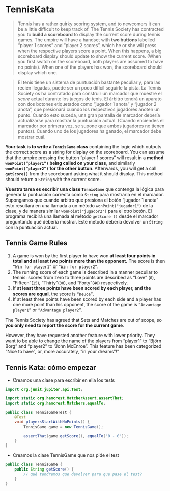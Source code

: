 # TennisKata

> Tennis has a rather quirky scoring system, and to newcomers it can be a little difficult to keep track of. The Tennis Society has contracted you to **build a scoreboard** to display the current score during tennis games. The umpire will have a handset with **two buttons** labelled “player 1 scores” and “player 2 scores”, which he or she will press when the respective players score a point. When this happens, a big scoreboard display should update to show the current score. (When you first switch on the scoreboard, both players are assumed to have no points). When one of the players has won, the scoreboard should display which one.
> 

> El tenis tiene un sistema de puntuación bastante peculiar y, para las recién llegadas, puede ser un poco difícil seguirle la pista. La Tennis Society os ha contratado para construir un marcador que muestre el *score* actual durante los juegos de tenis. El árbitro tendrá un aparato con dos botones etiquetados como “jugador 1 anota” y “jugador 2 anota”, que presionará cuando los respectivos jugadores anoten un punto. Cuando esto suceda, una gran pantalla de marcador debería actualizarse para mostrar la puntuación actual. (Cuando enciendes el marcador por primera vez, se supone que ambos jugadores no tienen puntos). Cuando uno de los jugadores ha ganado, el marcador debe mostrar cuál.
>
**Your task is to write a `TennisGame` class** containing the logic which outputs the correct score as a string for display on the scoreboard. You can assume that the umpire pressing the button “player 1 scores” will result in a **method `wonPoint(“player1”)` being called on your class**, and similarly **`wonPoint(“player2”)` for the other button**. Afterwards, you will get a call **`getScore()`** from the scoreboard asking what it should display. This method should return a `String` with the current score.  

**Vuestra tarea es escribir una clase `TennisGame`** que contenga la lógica para generar la puntuación correcta como `String` para mostrarla en el marcador. Supongamos que cuando árbitro que presiona el botón “jugador 1 anota” esto resultará en una llamada a un método `wonPoint("jugador1")` de la clase, y de manera similar `wonPoint("jugador2")` para el otro botón. El programa recibirá una llamada al método `getScore ()` desde el marcador preguntando qué debería mostrar. Este método debería devolver un `String` con la puntuación actual.

## Tennis Game Rules

1. A game is won by the first player to have won **at least four points in total and at least two points more than the opponent.** The score is then `“Win for player1”` or `“Win for player2”`.
2. The running score of each game is described in a manner peculiar to tennis: scores from zero to three points are described as “Love” (`0`), “Fifteen”(`15`), “Thirty”(`30`), and “Forty”(`40`) respectively.
3. If **at least three points have been scored by each player, and the scores are equal**, the score is `“Deuce”`.
4. If at least three points have been scored by each side and a player has one more point than his opponent, the score of the game is `“Advantage player1”` or `“Advantage player2”`.

The Tennis Society has agreed that Sets and Matches are out of scope, so **you only need to report the score for the current game**. 

However, they have requested another feature with lower priority. They want to be able to change the name of the players from “player1” to “Björn Borg” and “player2” to “John McEnroe”. This feature has been categorized “Nice to have”, or, more accurately, “in your dreams”!”

## Tennis Kata: cómo empezar

- Creamos una clase para escribir en ella los tests

```java
import org.junit.jupiter.api.Test;

import static org.hamcrest.MatcherAssert.assertThat;
import static org.hamcrest.Matchers.equalTo;

public class TennisGameTest {
    @Test
    void playersStartWithNoPoints() {
        TennisGame game = new TennisGame();

        assertThat(game.getScore(), equalTo("0 - 0"));
    }
}
```

- Creamos la clase TennisGame que nos pide el test

```java
public class TennisGame {
    public String getScore() {
        // qué tendremos que devolver para que pase el test?
    }
}
```
